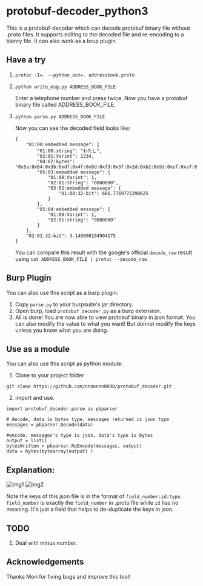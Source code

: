 # protobuf-decoder_python3


This is a protobuf-decoder which can decode protobuf binary file without .proto files. It supports editing to the decoded file and re-encoding to a bianry file. It can also work as a brup plugin.

## Have a try

1. `protoc -I=. --python_out=. addressbook.proto`
2. `python write_msg.py ADDRESS_BOOK_FILE`

    Enter a telephone number and press <Enter> twice. Now you have a protobuf binary file called ADDRESS_BOOK_FILE.
3. `python parse.py ADDRESS_BOOK_FILE`

    Now you can see the decoded field looks like:
    
    ```
    {
        "01:00:embedded message": {
            "01:00:string": "わたし", 
            "02:01:Varint": 1234, 
            "04:02:bytes": "0x5a:0x64:0x3b:0xdf:0x4f:0x8d:0xf3:0x3f:0x2d:0xb2:0x9d:0xef:0xa7:0xc6:0x9:0x40", 
            "05:03:embedded message": {
                "01:00:Varint": 1, 
                "02:01:string": "0800000", 
                "03:02:embedded message": {
                    "01:00:32-bit": 666.7769775390625
                }
            }, 
            "05:04:embedded message": {
                "01:00:Varint": 1, 
                "02:01:string": "0800000"
            }
        }, 
        "02:01:32-bit": 3.140000104904175
    }  
    ```
    
    You can compare this result with the google's official `decode_raw` result using `cat ADDRESS_BOOK_FILE | protoc --decode_raw`
    
    
## Burp Plugin
You can also use this script as a burp plugin:

1. Copy `parse.py` to your burpsuite's jar directory.
2. Open burp, load `protobuf_decoder.py` as a burp extension.
3. All is done! You are now able to view protobuf binary in json format. You can also modify the value to what you want! But donnot modify the keys unless you know what you are doing.

## Use as a module
You can also use this script as python module:

1. Clone to your project folder
  ```
  git clone https://github.com/nnnnnnn0090/protobuf_decoder.git
  ```

2. import and use.
  ```
  import protobuf_decoder.parse as pbparser

  # decode, data is bytes type, messages returned is json type
  messages = pbparser.Decode(data)

  #encode, messages's type is json, data's type is bytes
  output = list()
  bytesWritten = pbparser.ReEncode(messages, output)
  data = bytes(bytearray(output) )
  ```

## Explanation:
![img1](https://www.nevermoe.com/wp-content/uploads/2016/10/スクリーンショット-2016-10-13-15.05.04.png)
![img2](https://www.nevermoe.com/wp-content/uploads/2016/10/スクリーンショット-2016-10-13-15.05.24.png)

Note the keys of this json file is in the format of `field_number:id:type`. `field_number` is exactly the `field_number` in .proto file while  `id` has no meaning. It's just a field that helps to de-duplicate the keys in json.

## TODO
1. Deal with minus number.

## Acknowledgements
Thanks Mori for fixing bugs and improve this tool!

